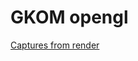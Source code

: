 # GKOM opengl
[Captures from render](https://www.dropbox.com/sh/mjnk2sby9cr7d2w/AABLwh81y49hJ4IVg5IUFGH7a?dl=0)